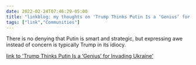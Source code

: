 ```yaml
---
date: 2022-02-24T07:46:29-05:00
title: "linkblog: my thoughts on 'Trump Thinks Putin Is a ‘Genius’ for Invading Ukraine'"
tags: ["link","Communities"]
---
```

There is no denying that Putin is smart and strategic, but expressing awe instead of concern is typically Trump in its idiocy.
 
[link to 'Trump Thinks Putin Is a ‘Genius’ for Invading Ukraine'](https://www.vice.com/en/article/m7vxqn/trump-putin-genius-ukraine-invasion)
